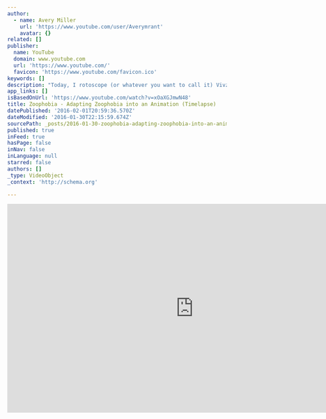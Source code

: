 ```yaml
---
author:
  - name: Avery Miller
    url: 'https://www.youtube.com/user/Averymrant'
    avatar: {}
related: []
publisher:
  name: YouTube
  domain: www.youtube.com
  url: 'https://www.youtube.com/'
  favicon: 'https://www.youtube.com/favicon.ico'
keywords: []
description: "Today, I rotoscope (or whatever you want to call it) Vivziepop's epic Zoophobia comic. (The next episode of Game Glitch is set to be published on Christmas day. Look forward to it!) I'm just excited to help bring all these great characters to life!"
app_links: []
isBasedOnUrl: 'https://www.youtube.com/watch?v=xOaXGJmwN48'
title: Zoophobia - Adapting Zoophobia into an Animation (Timelapse)
datePublished: '2016-02-01T20:59:36.570Z'
dateModified: '2016-01-30T22:15:59.674Z'
sourcePath: _posts/2016-01-30-zoophobia-adapting-zoophobia-into-an-animation-timelapse.md
published: true
inFeed: true
hasPage: false
inNav: false
inLanguage: null
starred: false
authors: []
_type: VideoObject
_context: 'http://schema.org'

---
```

<iframe src="https://cdn.embedly.com/widgets/media.html?src=https%3A%2F%2Fwww.youtube.com%2Fembed%2FxOaXGJmwN48%3Ffeature%3Doembed&amp;url=https%3A%2F%2Fwww.youtube.com%2Fwatch%3Fv%3DxOaXGJmwN48&amp;image=https%3A%2F%2Fi.ytimg.com%2Fvi%2FxOaXGJmwN48%2Fhqdefault.jpg&amp;key=b7d04c9b404c499eba89ee7072e1c4f7&amp;type=text%2Fhtml&amp;schema=youtube" width="854" height="480" scrolling="no" frameborder="0" allowfullscreen="allowfullscreen" style=""></iframe>